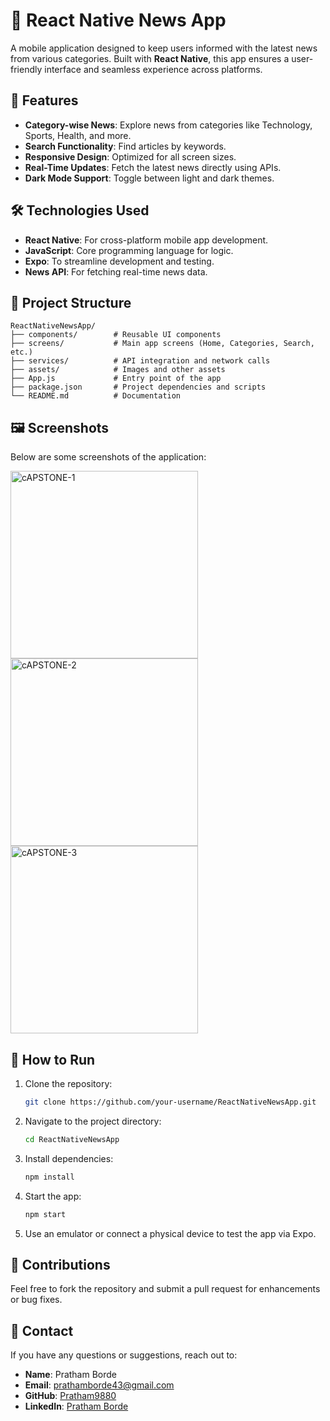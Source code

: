 # 📱 React Native News App  

A mobile application designed to keep users informed with the latest news from various categories. Built with **React Native**, this app ensures a user-friendly interface and seamless experience across platforms.  

## 🚀 **Features**  
- **Category-wise News**: Explore news from categories like Technology, Sports, Health, and more.  
- **Search Functionality**: Find articles by keywords.  
- **Responsive Design**: Optimized for all screen sizes.  
- **Real-Time Updates**: Fetch the latest news directly using APIs.  
- **Dark Mode Support**: Toggle between light and dark themes.  

## 🛠️ **Technologies Used**  
- **React Native**: For cross-platform mobile app development.  
- **JavaScript**: Core programming language for logic.  
- **Expo**: To streamline development and testing.  
- **News API**: For fetching real-time news data.  

## 📂 **Project Structure**  

```plaintext  
ReactNativeNewsApp/  
├── components/        # Reusable UI components  
├── screens/           # Main app screens (Home, Categories, Search, etc.)  
├── services/          # API integration and network calls  
├── assets/            # Images and other assets  
├── App.js             # Entry point of the app  
├── package.json       # Project dependencies and scripts  
└── README.md          # Documentation  

```  

## 🖼️ **Screenshots**  

Below are some screenshots of the application:  

<img src="https://github.com/user-attachments/assets/00833618-5afb-4b1f-ae2a-b61c31e74123" alt="cAPSTONE-1" height="300" style="object-fit: contain;">  
<img src="https://github.com/user-attachments/assets/fa92c825-42a7-44b8-9d7d-dd6cf6f764d9" alt="cAPSTONE-2" height="300" style="object-fit: contain;">  
<img src="https://github.com/user-attachments/assets/62e40ad3-de4c-4278-ae22-a8414a2640ce" alt="cAPSTONE-3" height="300" style="object-fit: contain;">  

## 📜 **How to Run**  

1. Clone the repository:  
   ```bash  
   git clone https://github.com/your-username/ReactNativeNewsApp.git  
   ```  

2. Navigate to the project directory:  
   ```bash  
   cd ReactNativeNewsApp  
   ```  

3. Install dependencies:  
   ```bash  
   npm install  
   ```  

4. Start the app:  
   ```bash  
   npm start  
   ```  

5. Use an emulator or connect a physical device to test the app via Expo.  

## 🤝 **Contributions**  

Feel free to fork the repository and submit a pull request for enhancements or bug fixes.  

## 📧 **Contact**  

If you have any questions or suggestions, reach out to:  
- **Name**: Pratham Borde  
- **Email**: prathamborde43@gmail.com  
- **GitHub**: [Pratham9880](https://github.com/Pratham9880)  
- **LinkedIn**: [Pratham Borde](https://linkedin.com/in/pratham-borde-23a2b9254)  
```
